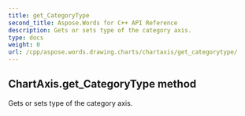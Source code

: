 ```yaml
---
title: get_CategoryType
second_title: Aspose.Words for C++ API Reference
description: Gets or sets type of the category axis. 
type: docs
weight: 0
url: /cpp/aspose.words.drawing.charts/chartaxis/get_categorytype/
---
```

## ChartAxis.get_CategoryType method


Gets or sets type of the category axis. 

